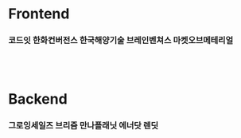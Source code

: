 # Frontend <br/>

### **코드잇 한화컨버전스 한국해양기술 브레인벤쳐스 마켓오브메테리얼**
<br/>
<br/>

# Backend <br/>

### **그로잉세일즈 브리즘 만나플래닛 에너닷 렌딧**